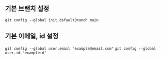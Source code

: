 ## 기본 브랜치 설정
```git config --global init.defaultBranch main```
## 기본 이메일, id 설정
```git config --global user.email "example@email.com"```
```git config --global user.id "exampleid"```
